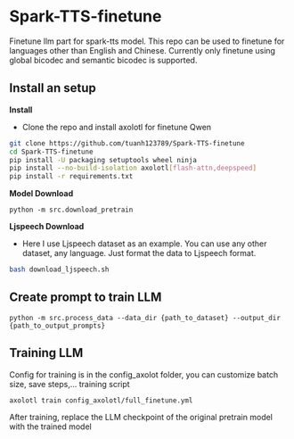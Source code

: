 # Spark-TTS-finetune

Finetune llm part for spark-tts model. This repo can be used to finetune for languages ​​other than English and Chinese.
Currently only finetune using global bicodec and semantic bicodec is supported.

## Install an setup

**Install**

- Clone the repo and install axolotl for finetune Qwen

```sh
git clone https://github.com/tuanh123789/Spark-TTS-finetune
cd Spark-TTS-finetune
pip install -U packaging setuptools wheel ninja
pip install --no-build-isolation axolotl[flash-attn,deepspeed]
pip install -r requirements.txt
```

**Model Download**

```
python -m src.download_pretrain
```

**Ljspeech Download**

- Here I use Ljspeech dataset as an example. You can use any other dataset, any language. Just format the data to Ljspeech format.

```sh
bash download_ljspeech.sh
```

## Create prompt to train LLM

```
python -m src.process_data --data_dir {path_to_dataset} --output_dir {path_to_output_prompts}
```

## Training LLM

Config for training is in the config_axolot folder, you can customize batch size, save steps,...
training script

```
axolotl train config_axolotl/full_finetune.yml
```

After training, replace the LLM checkpoint of the original pretrain model with the trained model
